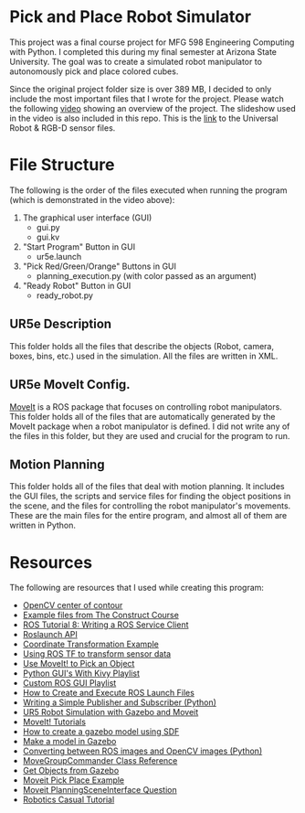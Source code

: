 # Pick and Place Robot Simulator
This project was a final course project for MFG 598 Engineering Computing with Python. I completed this during my final semester at Arizona State University. 
The goal was to create a simulated robot manipulator to autonomously pick and place colored cubes.   

Since the original project folder size is over 389 MB, I decided to only include the most important files that I wrote for the project. 
Please watch the following [video](https://youtu.be/eioQrgQ-jO4) showing an overview of the project. The slideshow used in the video is also included in this repo. This is the [link](https://bitbucket.org/theconstructcore/ur_workshop/src/master/) to the Universal Robot & RGB-D sensor files.

# File Structure
The following is the order of the files executed when running the program (which is demonstrated in the video above):
1) The graphical user interface (GUI)
   - gui.py
   - gui.kv
3) "Start Program" Button in GUI
   - ur5e.launch
4) "Pick Red/Green/Orange" Buttons in GUI
   - planning_execution.py (with color passed as an argument)
5) "Ready Robot" Button in GUI
   - ready_robot.py

## UR5e Description
This folder holds all the files that describe the objects (Robot, camera, boxes, bins, etc.) used in the simulation. All the files are written in XML.

## UR5e MoveIt Config.
[MoveIt](https://moveit.ros.org/) is a ROS package that focuses on controlling robot manipulators. This folder holds all of the files that are automatically generated by the MoveIt package when a robot manipulator is defined. I did not write any of the files in this folder, but they are used and crucial for the program to run.  

## Motion Planning
This folder holds all of the files that deal with motion planning. It includes the GUI files, the scripts and service files for finding the object positions in the scene, and the files for controlling the robot manipulator's movements. These are the main files for the entire program, and almost all of them are written in Python.

# Resources
The following are resources that I used while creating this program:
- [OpenCV center of contour](https://pyimagesearch.com/2016/02/01/opencv-center-of-contour/)
- [Example files from The Construct Course](https://www.theconstructsim.com/robotigniteacademy_learnros/ros-courses-library/ros-manipulation-in-5-days/)
- [ROS Tutorial 8: Writing a ROS Service Client](https://youtu.be/Dd3K1QYkvU0)
- [Roslaunch API](http://wiki.ros.org/roslaunch/API%20Usage)
- [Coordinate Transformation Example](http://wiki.ros.org/tf/Tutorials/Writing%20a%20tf%20listener%20%28Python%29)
- [Using ROS TF to transform sensor data](https://www.youtube.com/live/dBATvRhvGRI?feature=share)
- [Use MoveIt! to Pick an Object](https://youtu.be/ySceuKCS5mE)
- [Python GUI's With Kivy Playlist](https://youtube.com/playlist?list=PLCC34OHNcOtpz7PJQ7Tv7hqFBP_xDDjqg)
- [Custom ROS GUI Playlist](https://youtube.com/playlist?list=PLc9TulxKLRCzLpP36NMie-zXpOwM_q5cR)
- [How to Create and Execute ROS Launch Files](https://automaticaddison.com/how-to-create-and-execute-ros-launch-files/)
- [Writing a Simple Publisher and Subscriber (Python)](http://wiki.ros.org/ROS/Tutorials/WritingPublisherSubscriber%28python%29)
- [UR5 Robot Simulation with Gazebo and Moveit](https://youtu.be/ayp87SjrwPc)
- [MoveIt! Tutorials](https://ros-planning.github.io/moveit_tutorials/)
- [How to create a gazebo model using SDF](https://www.theconstructsim.com/gazebo-5-minutes-004-create-gazebo-model-using-sdf/)
- [Make a model in Gazebo](https://classic.gazebosim.org/tutorials?tut=build_model)
- [Converting between ROS images and OpenCV images (Python)](http://wiki.ros.org/cv_bridge/Tutorials/ConvertingBetweenROSImagesAndOpenCVImagesPython)
- [MoveGroupCommander Class Reference](http://docs.ros.org/en/jade/api/moveit_commander/html/classmoveit__commander_1_1move__group_1_1MoveGroupCommander.html#a6cc78d7bf6c8c400b4977f886c36a0d6)
- [Get Objects from Gazebo](https://answers.ros.org/question/261782/how-to-use-getmodelstate-service-from-gazebo-in-python/)
- [Moveit Pick Place Example](https://github.com/dabarov/moveit-pick-place-python)
- [Moveit PlanningSceneInterface Question](https://answers.ros.org/question/209030/moveit-planningsceneinterface-addbox-not-showing-in-rviz/)
- [Robotics Casual Tutorial](https://roboticscasual.com/ros-tutorial-how-to-use-a-depth-camera-with-moveit-for-collision-avoidance/)
